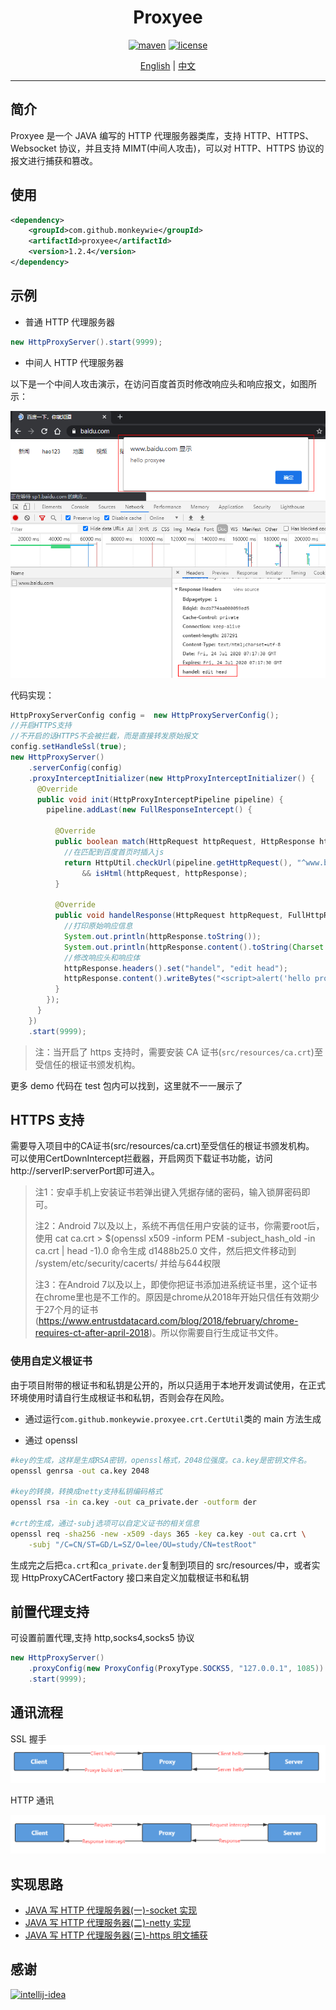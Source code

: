 <div align="center">
  <h1>Proxyee</h1>
  <p>
  
  [![maven](https://img.shields.io/maven-central/v/com.github.monkeywie/proxyee.svg)](https://search.maven.org/search?q=com.github.monkeywie)
  [![license](https://img.shields.io/github/license/monkeywie/proxyee.svg)](https://opensource.org/licenses/MIT)

  </p>
  <p>

  [English](/README.md) | [中文](/README_zh-CN.md)

  </p>
</div>

---

## 简介

Proxyee 是一个 JAVA 编写的 HTTP 代理服务器类库，支持 HTTP、HTTPS、Websocket 协议，并且支持 MIMT(中间人攻击)，可以对 HTTP、HTTPS 协议的报文进行捕获和篡改。

## 使用

```xml
<dependency>
    <groupId>com.github.monkeywie</groupId>
    <artifactId>proxyee</artifactId>
    <version>1.2.4</version>
</dependency>
```

## 示例

- 普通 HTTP 代理服务器

```java
new HttpProxyServer().start(9999);
```

- 中间人 HTTP 代理服务器

以下是一个中间人攻击演示，在访问百度首页时修改响应头和响应报文，如图所示：

![20200724152245](https://raw.githubusercontent.com/monkeyWie/pic-bed/master/proxyee/20200724152245.png)

代码实现：

```java
HttpProxyServerConfig config =  new HttpProxyServerConfig();
//开启HTTPS支持
//不开启的话HTTPS不会被拦截，而是直接转发原始报文
config.setHandleSsl(true);
new HttpProxyServer()
    .serverConfig(config)
    .proxyInterceptInitializer(new HttpProxyInterceptInitializer() {
      @Override
      public void init(HttpProxyInterceptPipeline pipeline) {
        pipeline.addLast(new FullResponseIntercept() {

          @Override
          public boolean match(HttpRequest httpRequest, HttpResponse httpResponse, HttpProxyInterceptPipeline pipeline) {
            //在匹配到百度首页时插入js
            return HttpUtil.checkUrl(pipeline.getHttpRequest(), "^www.baidu.com$")
                && isHtml(httpRequest, httpResponse);
          }

          @Override
          public void handelResponse(HttpRequest httpRequest, FullHttpResponse httpResponse, HttpProxyInterceptPipeline pipeline) {
            //打印原始响应信息
            System.out.println(httpResponse.toString());
            System.out.println(httpResponse.content().toString(Charset.defaultCharset()));
            //修改响应头和响应体
            httpResponse.headers().set("handel", "edit head");
            httpResponse.content().writeBytes("<script>alert('hello proxyee')</script>".getBytes());
          }
        });
      }
    })
    .start(9999);
```

> 注：当开启了 https 支持时，需要安装 CA 证书(`src/resources/ca.crt`)至受信任的根证书颁发机构。

更多 demo 代码在 test 包内可以找到，这里就不一一展示了

## HTTPS 支持

需要导入项目中的CA证书(src/resources/ca.crt)至受信任的根证书颁发机构。
可以使用CertDownIntercept拦截器，开启网页下载证书功能，访问http://serverIP:serverPort即可进入。

> 注1：安卓手机上安装证书若弹出键入凭据存储的密码，输入锁屏密码即可。
> 
> 注2：Android 7以及以上，系统不再信任用户安装的证书，你需要root后，使用
> cat ca.crt > $(openssl x509 -inform PEM -subject_hash_old -in ca.crt  | head -1).0
> 命令生成 d1488b25.0 文件，然后把文件移动到
> /system/etc/security/cacerts/
> 并给与644权限
> 
> 注3：在Android 7以及以上，即使你把证书添加进系统证书里，这个证书在chrome里也是不工作的。原因是chrome从2018年开始只信任有效期少于27个月的证书(https://www.entrustdatacard.com/blog/2018/february/chrome-requires-ct-after-april-2018)。所以你需要自行生成证书文件。

### 使用自定义根证书

由于项目附带的根证书和私钥是公开的，所以只适用于本地开发调试使用，在正式环境使用时请自行生成根证书和私钥，否则会存在风险。

- 通过运行`com.github.monkeywie.proxyee.crt.CertUtil`类的 main 方法生成

- 通过 openssl

```sh
#key的生成，这样是生成RSA密钥，openssl格式，2048位强度。ca.key是密钥文件名。
openssl genrsa -out ca.key 2048

#key的转换，转换成netty支持私钥编码格式
openssl rsa -in ca.key -out ca_private.der -outform der

#crt的生成，通过-subj选项可以自定义证书的相关信息
openssl req -sha256 -new -x509 -days 365 -key ca.key -out ca.crt \
    -subj "/C=CN/ST=GD/L=SZ/O=lee/OU=study/CN=testRoot"
```

生成完之后把`ca.crt`和`ca_private.der`复制到项目的 src/resources/中，或者实现 HttpProxyCACertFactory 接口来自定义加载根证书和私钥

## 前置代理支持


可设置前置代理,支持 http,socks4,socks5 协议

```java
new HttpProxyServer()
    .proxyConfig(new ProxyConfig(ProxyType.SOCKS5, "127.0.0.1", 1085))  //使用socks5二级代理
    .start(9999);
```

## 通讯流程

SSL 握手
![SSL握手](https://raw.githubusercontent.com/monkeyWie/pic-bed/master/proxyee/20190918134332.png)

HTTP 通讯

![HTTP通讯](https://raw.githubusercontent.com/monkeyWie/pic-bed/master/proxyee/20190918134232.png)

## 实现思路

- [JAVA 写 HTTP 代理服务器(一)-socket 实现](https://segmentfault.com/a/1190000011810997)
- [JAVA 写 HTTP 代理服务器(二)-netty 实现](https://segmentfault.com/a/1190000011811082)
- [JAVA 写 HTTP 代理服务器(三)-https 明文捕获](https://segmentfault.com/a/1190000011811150)

## 感谢

[![intellij-idea](idea.svg)](https://www.jetbrains.com/?from=proxyee)
